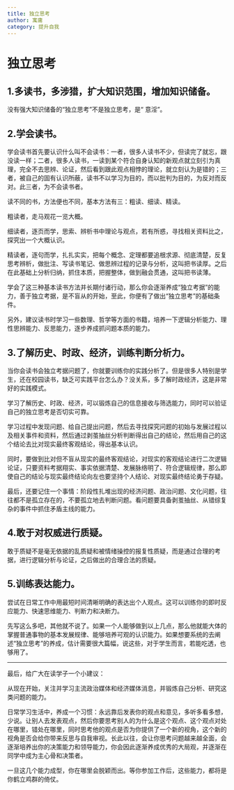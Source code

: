 ```yaml
---
title: 独立思考
author: 寓庸
category: 提升自我
---
```

# 独立思考

## 1.多读书，多涉猎，扩大知识范围，增加知识储备。

没有强大知识储备的“独立思考”不是独立思考，是“ 意淫”。

## 2.学会读书。

学会读书首先要认识什么叫不会读书：一者，很多人读书不少，但读完了就忘，跟没读一样；二者，很多人读书，一读到某个符合自身认知的新观点就立刻引为真理，完全不去思辨、论证，然后看到跟此观点相悖的理论，就立刻认为是错的；三者，被自己的固有认识所蔽，读书不以学习为目的，而以批判为目的，为反对而反对。此三者，为不会读书者。

读不同的书，方法便也不同，基本方法有三：粗读、细读、精读。

粗读者，走马观花一览大概。

细读者，逐页而学，思索、辨析书中理论与观点，若有所惑，寻找相关资料比之，探究出一个大概认识。

精读者，逐句而学，扎扎实实，把每个概念、定理都要追根求源、彻底清楚，反复思考辨析，做批注、写读书笔记、做思辨过程的记录与分析，这叫把书读厚。之后在此基础上分析归纳，抓住本质，把握整体，做到融会贯通，这叫把书读薄。

学会了这三种基本读书方法并长期付诸行动，那么你会逐渐养成“独立考据”的能力，善于独立考据，是不盲从的开始，至此，你便有了做出“独立思考”的基础条件。

另外，建议读书时学习一些数理、哲学等方面的书籍，培养一下逻辑分析能力、理性思辨能力、反思能力，逐步养成抓问题本质的能力。

## 3.了解历史、时政、经济，训练判断分析力。

当你会读书会独立考据问题了，你就要训练你的实践分析了。但是很多人特别是学生，还在校园读书，缺乏可实践平台怎么办？没关系，多了解时政经济，这是非常好的实践模式。

学习了解历史、时政、经济，可以锻炼自己的信息接收与筛选能力，同时可以验证自己的独立思考是否切实可靠。

学习过程中发现问题、给自己提出问题，然后去寻找探究问题的初始与发展过程以及相关事件和资料，然后通过剥茧抽丝分析判断得出自己的结论，然后用自己的这个结论去比对现实最终客观结论，得出基本认识。

同时，要做到比对但不盲从现实的最终客观结论，对现实的客观结论进行二次逻辑论证，只要资料考据翔实、事实依据清楚、发展脉络明了、符合逻辑规律，那么即使自己的结论与现实最终结论向左也要坚持个人结论、对现实最终结论勇于存疑。

最后，还要记住一个事情：阶段性扎堆出现的经济问题、政治问题、文化问题，往往都不是孤立存在的，不要孤立地去判断问题。看问题要具备剥茧抽丝、从错综复杂的事件中抓住矛盾主线的能力。

## 4.敢于对权威进行质疑。

敢于质疑不是毫无依据的乱质疑和被情绪操控的报复性质疑，而是通过合理的考据，进行逻辑分析与论证，之后做出的合理合法的质疑。

## 5.训练表达能力。

尝试在日常工作中用最短时间清晰明确的表达出个人观点。这可以训练你的即时反应能力、快速思维能力、判断力和决断力。

先写这么多吧，其他就不说了。如果一个人能够做到以上几点，那么他就能大体的掌握普通事物的基本发展规律、能够培养可观的认识能力。如果想要系统的去阐述“独立思考”的养成，估计需要很大篇幅，说这些，对于学生而言，若能吃透，也够用了。

---

最后，给广大在读学子一个小建议：

从现在开始，关注并学习主流政治媒体和经济媒体消息，并锻炼自己分析、研究这类问题的能力。

日常学习生活中，养成一个习惯：永远靠后发表你的观点和意见，多听多看多想，少说。让别人去发表观点，然后你要思考别人的为什么是这个观点、这个观点对处在哪里，错处在哪里，同时思考他的观点是否为你提供了一个新的视角，这个新的视角是否会给你带来反思与自我审视。长此以往，会让你思考问题越来越全面，会逐渐培养出你的决策能力和领导能力，你会因此逐渐养成优秀的大局观，并逐渐在同学中成为主心骨和决策者。

一旦这几个能力成型，你在哪里会脱颖而出。等你参加工作后，这些能力，都将是你鹤立鸡群的倚仗。
